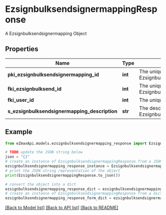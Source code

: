 # EzsignbulksendsignermappingResponse

A Ezsignbulksendsignermapping Object

## Properties

Name | Type | Description | Notes
------------ | ------------- | ------------- | -------------
**pki_ezsignbulksendsignermapping_id** | **int** | The unique ID of the Ezsignbulksendsignermapping | 
**fki_ezsignbulksend_id** | **int** | The unique ID of the Ezsignbulksend | 
**fki_user_id** | **int** | The unique ID of the User | [optional] 
**s_ezsignbulksendsignermapping_description** | **str** | The description of the Ezsignbulksendsignermapping | 

## Example

```python
from eZmaxApi.models.ezsignbulksendsignermapping_response import EzsignbulksendsignermappingResponse

# TODO update the JSON string below
json = "{}"
# create an instance of EzsignbulksendsignermappingResponse from a JSON string
ezsignbulksendsignermapping_response_instance = EzsignbulksendsignermappingResponse.from_json(json)
# print the JSON string representation of the object
print(EzsignbulksendsignermappingResponse.to_json())

# convert the object into a dict
ezsignbulksendsignermapping_response_dict = ezsignbulksendsignermapping_response_instance.to_dict()
# create an instance of EzsignbulksendsignermappingResponse from a dict
ezsignbulksendsignermapping_response_form_dict = ezsignbulksendsignermapping_response.from_dict(ezsignbulksendsignermapping_response_dict)
```
[[Back to Model list]](../README.md#documentation-for-models) [[Back to API list]](../README.md#documentation-for-api-endpoints) [[Back to README]](../README.md)


